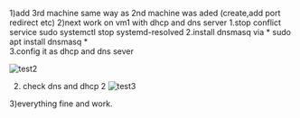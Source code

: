 1)add 3rd machine same way as 2nd machine was aded (create,add port redirect etc)
2)next work on vm1 with dhcp and dns server
1.stop conflict service
 sudo systemctl stop systemd-resolved
2.install dnsmasq via * sudo apt install dnsmasq *  
3.config it as dhcp and dns  sever 

![test2](http://github.com/uklusu/DevOps_online_Lvov_2021Q4/blob/master/m6/task2/image/1.png?raw=true)

2) check dns and dhcp  2
![test3](http://github.com/uklusu/DevOps_online_Lvov_2021Q4/blob/master/m6/task2/image/2.png?raw=true)

3)everything fine and work.
